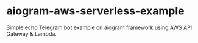 # aiogram-aws-serverless-example
Simple echo Telegram bot example on aiogram framework using AWS API Gateway &amp; Lambda.
